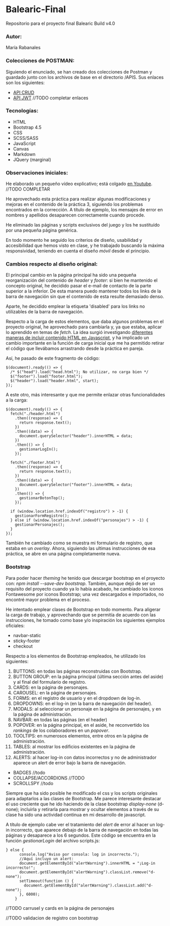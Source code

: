 # Balearic-Final
Repositorio para el proyecto final Balearic Build v4.0

### Autor:
María Rabanales

### Colecciones de POSTMAN:
Siguiendo el enunciado, se han creado dos colecciones de Postman y guardado junto con los archivos de base en el directorio /APIS. Sus enlaces son los siguientes:
* [API CRUD]()
* [API JWT]()
//TODO completar enlaces

### Tecnologías:
* HTML
* Bootstrap 4.5
* CSS
* SCSS/SASS
* JavaScript
* Canvas
* Markdown
* JQuery (marginal)

### Observaciones iniciales:
He elaborado un pequeño vídeo explicativo; está colgado [en Youtube](). //TODO COMPLETAR

He aprovechado esta práctica para realizar algunas modificaciones y mejoras en el contenido de la práctica 3, siguiendo los problemas encontrados en la corrección. A título de ejemplo, los mensajes de error en nombres y apellidos desaparecen correctamente cuando procede.

He eliminado las páginas y scripts exclusivos del juego y los he sustituído por una pequeña página genérica.

En todo momento he seguido los criterios de diseño, usabilidad y accesibilidad que hemos visto en clase, y he trabajado buscando la máxima responsividad, teniendo en cuenta el diseño *móvil* desde el principio.

### Cambios respecto al diseño original:
El principal cambio en la página principal ha sido una pequeña reorganización del contenido de *header* y *footer*: si bien he mantenido el concepto original, he decidido pasar el e-mail de contacto de la parte superior a la inferior. De esta manera puedo mantener todos los links de la barra de navegación sin que el contenido de esta resulte demasiado denso.

Aparte, he decidido emplear la etiqueta 'disabled' para los links no utilizables de la barra de navegación.

Respecto a la carga de estos elementos, que daba algunos problemas en el proyecto original, he aprovechado para cambiarla y, ya que estaba, aplicar lo aprendido en temas de *fetch*. La idea surgió investigando [diferentes maneras de incluir contenido HTML en Javascript](https://css-tricks.com/the-simplest-ways-to-handle-html-includes/), y ha implicado un cambio importante en la función de carga inicial que me ha permitido retirar el código que llevábamos arrastrando desde la práctica en pareja.

Así, he pasado de este fragmento de código:
~~~
$(document).ready(() => {
  /* $("head").load("head.html"); No utilizar, no carga bien */
  $("footer").load("footer.html");
  $("header").load("header.html", start);
});
~~~

A este otro, más interesante y que me permite enlazar otras funcionalidades a la carga:
~~~
$(document).ready(() => {
  fetch("./header.html")
    .then((response) => {
      return response.text();
    })
    .then((data) => {
      document.querySelector("header").innerHTML = data;
    })
    .then(() => {
      gestionarLogIn();
    });

  fetch("./footer.html")
    .then((response) => {
      return response.text();
    })
    .then((data) => {
      document.querySelector("footer").innerHTML = data;
    })
    .then(() => {
      gestionarBotonTop();
    });

  if (window.location.href.indexOf("registro") > -1) {
    gestionarFormRegistro();
  } else if (window.location.href.indexOf("personajes") > -1) {
    gestionarPersonajes();
  }
});
~~~

También he cambiado como se muestra mi formulario de registro, que estaba en un *overlay*. Ahora, siguiendo las ultimas instrucciones de esa práctica, se abre en una página completamente nueva.

### Bootstrap
Para poder hacer *theming* he tenido que descargar bootstrap en el proyecto con: *npm install --save-dev bootstrap*. También, aunque dejó de ser un requisito del proyecto cuando ya lo había acabado, he cambiado los iconos Fontawesome por iconos Bootstrap; una vez descargados e importados, no encontré mayor problema en el proceso.

He intentado emplear clases de Bootstrap en todo momento. Para aligerar la carga de trabajo, y aprovechando que se permitía de acuerdo con las instrucciones, he tomado como base y/o inspiración los siguientes ejemplos oficiales:
* navbar-static
* sticky-footer
* checkout


Respecto a los elementos de Bootstrap empleados, he utilizado los siguientes:
1. BUTTONS: en todas las páginas reconstruidas con Bootstrap.
2. BUTTON GROUP: en la página principal (última sección antes del aside) y al final del formulario de registro.
3. CARDS: en la página de personajes.
4. CAROUSEL: en la página de personajes.
5. FORMS: en el registro de usuario y en el dropdown de log-in.
6. DROPDOWNS: en el log-in (en la barra de navegación del header).
7. MODALS: al seleccionar un personaje en la página de personajes, y en la página de administración.
8. NAVBAR: en todas las páginas (en el header) 
9. POPOVER: en la página principal, en el aside, he reconvertido los *rankings* de los colaboradores en un *popover*.
10. TOOLTIPS: en numerosos elementos, entre otros en la página de administración.
11. TABLES: al mostrar los edificios existentes en la página de administración.
12. ALERTS: al hacer log-in con datos incorrectos y no de administrador aparece un alert de error bajo la barra de navegación.
* BADGES //todo
* COLLAPSE/ACCORDIONS //TODO
* SCROLLSPY //todo

Siempre que ha sido posible he modificado el css y los scripts originales para adaptarlos a las clases de Bootstrap. Me parece interesante destacar el uso creciente que he ido haciendo de la clase bootstrap *display-none* (d-none); incluirla y retirarla para mostrar y ocultar elementos a través de su clase ha sido una actividad continua en mi desarrollo de javascript.

A título de ejemplo cabe ver el tratamiento del *alert* de error al hacer un log-in incorrecto, que aparece debajo de la barra de navegación en todas las páginas y desaparece a los 6 segundos. Este código se encuentra en la función *gestionarLogin* del archivo scripts.js:

~~~
} else {
      console.log("Aviso por consola: log in incorrecto.");
      //Aquí incluyo un alert:
      document.getElementById("alertWarning").innerHTML = "¡Log-in incorrecto!";
      document.getElementById("alertWarning").classList.remove("d-none");
      setTimeout(function () {
        document.getElementById("alertWarning").classList.add("d-none");
      }, 6000);
    }
~~~

//TODO carrusel y cards en la página de personajes

//TODO validacion de registro con bootstrap